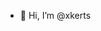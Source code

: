 - 👋 Hi, I’m @xkerts

<!---
xkerts/xkerts is a ✨ special ✨ repository because its `README.md` (this file) appears on your GitHub profile.
You can click the Preview link to take a look at your changes.
--->
